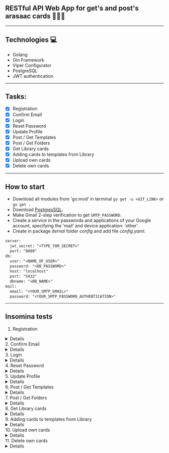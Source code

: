## RESTful API Web App for get's and post's arasaac cards  📒📗📕
***
## Technologies 💻

-  Golang
-  Gin Framework
-  Viper Configurator
-  PostgreSQL
-  JWT authentication
***
## Tasks:
- [x]  Registration
- [x]  Confirm Email
- [x]  Login
- [x]  Reset Password
- [x]  Update Profile
- [x]  Post / Get Templates
- [x]  Post / Get Folders
- [x]  Get Library cards
- [x]  Adding cards to templates from Library
- [x]  Upload own cards
- [x]  Delete own cards
***
## How to start
- Download all modules from 'go.mod' in terminal `go get -u <GIT_LINK>` or `go get .`
- Download [PostgresSQL](https://www.postgresql.org/download/).
- Make Gmail 2-step verification to get `SMTP_PASSWORD`.
- Create a service in the passwords and applications of your Google account, specifying the 'mail' and device application: 'other'.
- Create in package *iternal* folder *config* and add file *config.yaml*.

```
server:
  jwt_secret: "<TYPE_YOR_SECRET>"
  port: "8080"
db:
  user: "<NAME_OF_USER>"
  password: "<DB_PASSWORD>"
  host: "localhost"
  port: "5432"
  dbname: "<DB_NAME>"
mail:
  email: "<YOUR_SMTP_GMAIL>"
  password: "<YOUR_SMTP_PASSWORD_AUTHENTICATION>"
  ```
***
## Insomina tests

1.  Registration
<details>
<img src="./gitimages/Register.png">
</details>   
2.  Confirm Email
<details>
<img src="./gitimages/Confirm.png">
</details>  
3.  Login
<details>
<img src="./gitimages/Login.png">
</details> 
4.  Reset Password
<details>
<img src="./gitimages/ResetPassword.png">
</details> 
5.  Update Profile
<details>
<img src="./gitimages/Update.png">
</details> 
6.  Post / Get Templates
<details>
<img src="./gitimages/PostTemp.png">
<img src="./gitimages/GetTemp.png">
</details> 
7.  Post / Get Folders
<details>
<img src="./gitimages/PostFolder.png">
<img src="./gitimages/GetFolders.png">
</details> 
8.  Get Library cards
<details>
<img src="./gitimages/GetLibrary.png">
</details> 
9.  Adding cards to templates from Library
<details>
<img src="./gitimages/AddFromLibrary.png">
</details> 
10.  Upload own cards
<details>
<img src="./gitimages/Upload.png">
</details> 
11.   Delete own cards
<details>
<img src="./gitimages/Delete.png">
</details> 
